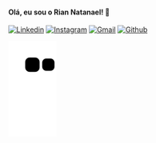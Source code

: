 <h4>Olá, eu sou o Rian Natanael! 👋</h4>

[![Linkedin](https://img.shields.io/badge/LinkedIn-0077B5?style=for-the-badge&logo=linkedin&logoColor=white)](https://www.linkedin.com/in/rian-natanael/)
[![Instagram](https://img.shields.io/badge/Instagram-E4405F?style=for-the-badge&logo=instagram&logoColor=white)](https://www.instagram.com/_riancl/)
[![Gmail](https://img.shields.io/badge/Gmail-D14836?style=for-the-badge&logo=gmail&logoColor=white)](riaanatanael@gmail.com)
[![Github](https://img.shields.io/badge/GitHub-100000?style=for-the-badge&logo=github&logoColor=white)](https://github.com/rianzito)


![Snake animation](https://github.com/rianzito/rianzito/blob/output/github-contribution-grid-snake.svg)
